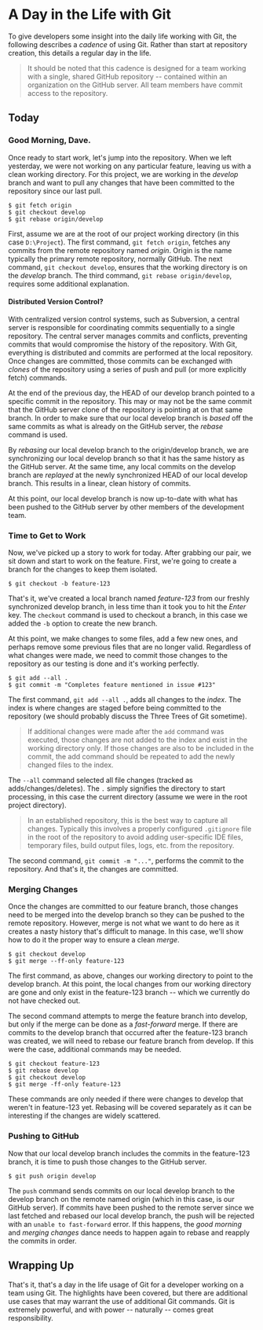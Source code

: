 # A Day in the Life with Git

To give developers some insight into the daily life working with Git, the following describes a _cadence_ of using Git. Rather than start at repository creation, this details a regular day in the life.

> It should be noted that this cadence is designed for a team working with a single, shared GitHub repository -- contained within an organization on the GitHub server. All team members have commit access to the repository.

## Today

### Good Morning, Dave.

Once ready to start work, let's jump into the repository. When we left yesterday, we were not working on any particular feature, leaving us with a clean working directory. For this project, we are working in the _develop_ branch and want to pull any changes that have been committed to the repository since our last pull.

    $ git fetch origin
    $ git checkout develop
    $ git rebase origin/develop

First, assume we are at the root of our project working directory (in this case `D:\Project`). The first command, `git fetch origin`, fetches any commits from the remote repository named _origin_. Origin is the name typically the primary remote repository, normally GitHub. The next command, `git checkout develop`, ensures that the working directory is on the _develop_ branch. The third command, `git rebase origin/develop`, requires some additional explanation.

#### Distributed Version Control?

With centralized version control systems, such as Subversion, a central server is responsible for coordinating commits sequentially to a single repository. The central server manages commits and conflicts, preventing commits that would compromise the history of the repository. With Git, everything is distributed and commits are performed at the local repository. Once changes are committed, those commits can be exchanged with _clones_ of the repository using a series of push and pull (or more explicitly fetch) commands.

At the end of the previous day, the HEAD of our develop branch pointed to a specific commit in the repository. This may or may not be the same commit that the GitHub server clone of the repository is pointing at on that same branch. In order to make sure that our local develop branch is _based_ off the same commits as what is already on the GitHub server, the _rebase_ command is used.

By _rebasing_ our local develop branch to the origin/develop branch, we are synchronizing our local develop branch so that it has the same history as the GitHub server. At the same time, any local commits on the develop branch are _replayed_ at the newly synchronized HEAD of our local develop branch. This results in a linear, clean history of commits.

At this point, our local develop branch is now up-to-date with what has been pushed to the GitHub server by other members of the development team.

### Time to Get to Work

Now, we've picked up a story to work for today. After grabbing our pair, we sit down and start to work on the feature. First, we're going to create a branch for the changes to keep them isolated.

    $ git checkout -b feature-123

That's it, we've created a local branch named _feature-123_ from our freshly synchronized develop branch, in less time than it took you to hit the _Enter_ key. The `checkout` command is used to checkout a branch, in this case we added the `-b` option to create the new branch.

At this point, we make changes to some files, add a few new ones, and perhaps remove some previous files that are no longer valid. Regardless of what changes were made, we need to commit those changes to the repository as our testing is done and it's working perfectly.

    $ git add --all .
    $ git commit -m "Completes feature mentioned in issue #123"

The first command, `git add --all .`, adds all changes to the _index_. The index is where changes are staged before being committed to the repository (we should probably discuss the Three Trees of Git sometime).

> If additional changes were made after the `add` command was executed, those changes are not added to the index and exist in the working directory only. If those changes are also to be included in the commit, the add command should be repeated to add the newly changed files to the index.

The `--all` command selected all file changes (tracked as adds/changes/deletes). The `.` simply signifies the directory to start processing, in this case the current directory (assume we were in the root project directory). 

> In an established repository, this is the best way to capture all changes. Typically this involves a properly configured `.gitignore` file in the root of the repository to avoid adding user-specific IDE files, temporary files, build output files, logs, etc. from the repository.

The second command, `git commit -m "..."`, performs the commit to the repository. And that's it, the changes are committed.


### Merging Changes

Once the changes are committed to our feature branch, those changes need to be merged into the develop branch so they can be pushed to the remote repository. However, merge is not what we want to do here as it creates a nasty history that's difficult to manage. In this case, we'll show how to do it the proper way to ensure a clean _merge_.

    $ git checkout develop
    $ git merge --ff-only feature-123

The first command, as above, changes our working directory to point to the develop branch. At this point, the local changes from our working directory are gone and only exist in the feature-123 branch -- which we currently do not have checked out.

The second command attempts to merge the feature branch into develop, but only if the merge can be done as a _fast-forward_ merge. If there are commits to the develop branch that occurred after the feature-123 branch was created, we will need to rebase our feature branch from develop. If this were the case, additional commands may be needed.

    $ git checkout feature-123
    $ git rebase develop
    $ git checkout develop
    $ git merge -ff-only feature-123

These commands are only needed if there were changes to develop that weren't in feature-123 yet. Rebasing will be covered separately as it can be interesting if the changes are widely scattered.

### Pushing to GitHub

Now that our local develop branch includes the commits in the feature-123 branch, it is time to push those changes to the GitHub server. 

    $ git push origin develop

The `push` command sends commits on our local develop branch to the develop branch on the remote named origin (which in this case, is our GitHub server). If commits have been pushed to the remote server since we last fetched and rebased our local develop branch, the push will be rejected with an `unable to fast-forward` error. If this happens, the _good morning_ and _merging changes_ dance needs to happen again to rebase and reapply the commits in order.


## Wrapping Up

That's it, that's a day in the life usage of Git for a developer working on a team using Git. The highlights have been covered, but there are additional use cases that may warrant the use of additional Git commands. Git is extremely powerful, and with power -- naturally -- comes great responsibility.
